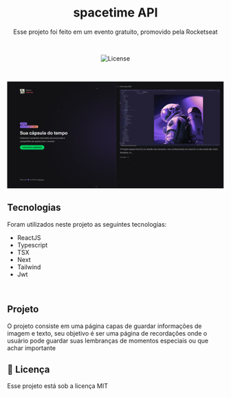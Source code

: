 <h1 align="center">spacetime API</h1>

<p align="center"> Esse projeto foi feito em um evento gratuito, promovido pela Rocketseat</p>

</br>

<p align="center">
    <img alt="License" src="https://img.shields.io/static/v1?label=license&message=MIT&color=49AA26&labelColor=000000">
</p>

</br>

<p>
    <img alt="License" src="./.github/spacetime.png">
</p>


## Tecnologias

Foram utilizados neste projeto as seguintes tecnologias:

- ReactJS
- Typescript
- TSX
- Next
- Tailwind
- Jwt

</br>

## Projeto

O projeto consiste em uma página capas de guardar informações de imagem e texto, seu objetivo é ser uma página de recordações onde o usuário pode guardar suas lembranças de momentos especiais ou que achar importante

## :memo: Licença

Esse projeto está sob a licença MIT
